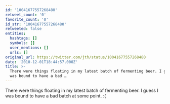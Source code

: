 ```yaml
---
id: '10041677557268480'
retweet_count: '0'
favorite_count: '0'
id_str: '10041677557268480'
retweeted: false
entities:
  hashtags: []
  symbols: []
  user_mentions: []
  urls: []
original_url: https://twitter.com/jth/status/10041677557268480
date: '2010-12-01T18:44:57.000Z'
title: >-
  There were things floating in my latest batch of fermenting beer. I guess I
  was bound to have a bad …
---
```


There were things floating in my latest batch of fermenting beer. I guess I was bound to have a bad batch at some point. :(